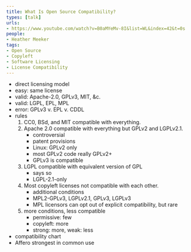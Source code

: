 ```yaml
---
title: What Is Open Source Compatibility?
types: [talk]
urls:
- https://www.youtube.com/watch?v=B0aMYeMv-8I&list=WL&index=42&t=0s
people:
- Heather Meeker
tags:
- Open Source
- Copyleft
- Software Licensing
- License Compatibility
---
```


- direct licensing model
- easy: same license
- valid: Apache-2.0, GPLv3, MIT, &c.
- valid: LGPL, EPL, MPL
- error: GPLv3 v. EPL v. CDDL
- rules
  1.  CC0, BSd, and MIT compatible with everything.
  2.  Apache 2.0 compatible with everything but GPLv2 and LGPLv2.1.
      - controversial
      - patent provisions
      - Linux: GPLv2 only
      - most GPLv2 code really GPLv2+
      - GPLv3 is compatible
  3.  LGPL compatible with equivalent version of GPL
      - says so
      - LGPL-2.1-only
  4.  Most copyleft licenses not compatible with each other.
      - additional conditions
      - MPL2-GPLv3, LGPLv2.1, GPLv3, LGPLv3
      - MPL licensors can opt out of explicit compatibility, but rare
  5.  more conditions, less compatible
      - permissive: few
      - copyleft: more
      - strong: more, weak: less
- compatibility chart
- Affero strongest in common use
